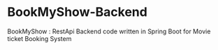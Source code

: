 # BookMyShow-Backend
BookMyShow : RestApi Backend code written in Spring Boot for Movie ticket Booking System
